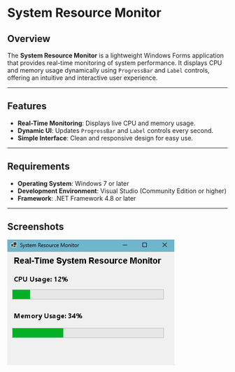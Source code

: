 # System Resource Monitor

## Overview

The **System Resource Monitor** is a lightweight Windows Forms application that provides real-time monitoring of system performance. It displays CPU and memory usage dynamically using `ProgressBar` and `Label` controls, offering an intuitive and interactive user experience.

---

## Features

- **Real-Time Monitoring**: Displays live CPU and memory usage.
- **Dynamic UI**: Updates `ProgressBar` and `Label` controls every second.
- **Simple Interface**: Clean and responsive design for easy use.

---

## Requirements

- **Operating System**: Windows 7 or later
- **Development Environment**: Visual Studio (Community Edition or higher)
- **Framework**: .NET Framework 4.8 or later

---

## Screenshots

![Resource Monitor](/Screenshots/ResourceMonitor.png)
